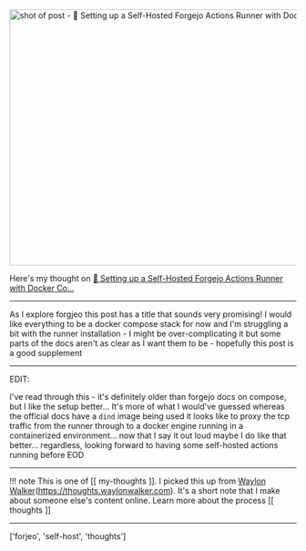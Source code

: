 
<a href="https://linus.dev/posts/setting-up-a-self-hosted-forgejo-actions-runner-with-docker-compose/">
    <img
        src="https://shots.wayl.one/shot/?url=https://linus.dev/posts/setting-up-a-self-hosted-forgejo-actions-runner-with-docker-compose/&height=450&width=800&scaled_width=800&scaled_height=450&selectors=""
        alt="shot of post - 💭 Setting up a Self-Hosted Forgejo Actions Runner with Docker Co..."
        height=450
        width=800
    >
</a>

Here's my thought on <a href="https://linus.dev/posts/setting-up-a-self-hosted-forgejo-actions-runner-with-docker-compose/">💭 Setting up a Self-Hosted Forgejo Actions Runner with Docker Co...</a>

---

As I explore forgjeo this post has a title that sounds very promising! I would like everything to be a docker compose stack for now and I'm struggling a bit with the runner installation - I might be over-complicating it but some parts of the docs aren't as clear as I want them to be - hopefully this post is a good supplement

---

EDIT:

I've read through this - it's definitely older than forgejo docs on compose, but I like the setup better... It's more of what I would've guessed whereas the official docs have a `dind` image being used it looks like to proxy the tcp traffic from the runner through to a docker engine running in a containerized environment... now that I say it out loud maybe I do like that better... regardless, looking forward to having some self-hosted actions running before EOD

---

!!! note
     This is one of [[ my-thoughts ]]. I picked this up from [Waylon Walker](https://waylonwalker.com)(https://thoughts.waylonwalker.com). It's a short note that I make about someone else's
     content online.  Learn more about the process [[ thoughts ]]


---

['forjeo', 'self-host', 'thoughts']
        
